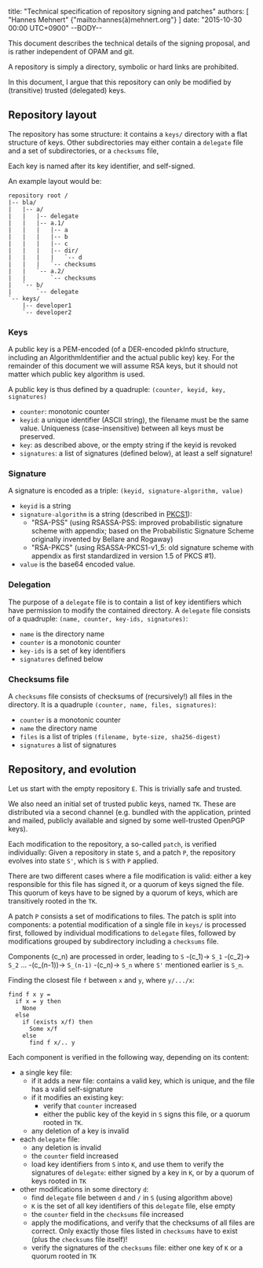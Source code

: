 title: "Technical specification of repository signing and patches"
authors: [ "Hannes Mehnert" {"mailto:hannes(à)mehnert.org"} ]
date: "2015-10-30 00:00 UTC+0900"
--BODY--

This document describes the technical details of the signing proposal, and is
rather independent of OPAM and git.

A repository is simply a directory, symbolic or hard links are prohibited.

In this document, I argue that this repository can only be modified by
(transitive) trusted (delegated) keys.

## Repository layout

The repository has some structure: it contains a `keys/` directory with a flat
structure of keys.  Other subdirectories may either contain a `delegate` file
and a set of subdirectories, or a `checksums` file,

Each key is named after its key identifier, and self-signed.

An example layout would be:
```
repository root /
|-- bla/
|   |-- a/
|   |   |-- delegate
|   |   |-- a.1/
|   |   |   |-- a
|   |   |   |-- b
|   |   |   |-- c
|   |   |   |-- dir/
|   |   |   |   `-- d
|   |   |   `-- checksums
|   |   `-- a.2/
|   |       `-- checksums
|   `-- b/
|       `-- delegate
`-- keys/
    |-- developer1
    `-- developer2
```

### Keys

A public key is a PEM-encoded (of a DER-encoded pkInfo structure, including an
AlgorithmIdentifier and the actual public key) key.  For the remainder of this
document we will assume RSA keys, but it should not matter which public key
algorithm is used.

A public key is thus defined by a quadruple:
`(counter, keyid, key, signatures)`

- `counter`: monotonic counter
- `keyid`: a unique identifier (ASCII string), the filename must be the same
  value.  Uniqueness (case-insensitive) between all keys must be preserved.
- `key`: as described above, or the empty string if the keyid is revoked
- `signatures`: a list of signatures (defined below), at least a self signature!

### Signature

A signature is encoded as a triple:
`(keyid, signature-algorithm, value)`

- `keyid` is a string
- `signature-algorithm` is a string (described in [PKCS1][]):
   - "RSA-PSS" (using RSASSA-PSS: improved probabilistic signature scheme with
     appendix; based on the Probabilistic Signature Scheme originally invented
     by Bellare and Rogaway)
   - "RSA-PKCS" (using RSASSA-PKCS1-v1_5: old signature scheme with appendix as
     first standardized in version 1.5 of PKCS #1).
- `value` is the base64 encoded value.

### Delegation

The purpose of a `delegate` file is to contain a list of key identifiers which
have permission to modify the contained directory.  A `delegate` file consists
of a quadruple: `(name, counter, key-ids, signatures)`:
- `name` is the directory name
- `counter` is a monotonic counter
- `key-ids` is a set of key identifiers
- `signatures` defined below

### Checksums file

A `checksums` file consists of checksums of (recursively!) all files in the
directory.  It is a quadruple
`(counter, name, files, signatures)`:

- `counter` is a monotonic counter
- `name` the directory name
- `files` is a list of triples `(filename, byte-size, sha256-digest)`
- `signatures` a list of signatures

## Repository, and evolution

Let us start with the empty repository `E`.  This is trivially safe and trusted.

We also need an initial set of trusted public keys, named `TK`.  These are
distributed via a second channel (e.g. bundled with the application, printed and
mailed, publicly available and signed by some well-trusted OpenPGP keys).

Each modification to the repository, a so-called `patch`, is verified
individually:  Given a repository in state `S`, and a patch `P`, the repository
evolves into state `S'`, which is `S` with `P` applied.

There are two different cases where a file modification is valid: either a key
responsible for this file has signed it, or a quorum of keys signed the file.
This quorum of keys have to be signed by a quorum of keys, which are
transitively rooted in the `TK`.

A patch `P` consists a set of modifications to files.  The patch is split into
components: a potential modification of a single file in `keys/` is processed
first, followed by individual modifications to `delegate` files, followed by
modifications grouped by subdirectory including a `checksums` file.

Components (c_n) are processed in order, leading to
`S` -(c_1)&rarr; `S_1` -(c_2)&rarr; `S_2` ... -(c_(n-1))&rarr; `S_(n-1)` -(c_n)&rarr; `S_n`
where `S'` mentioned earlier is `S_n`.

Finding the closest file `f` between `x` and `y`, where `y/.../x`:
```
find f x y =
  if x = y then
    None
  else
    if (exists x/f) then
      Some x/f
    else
      find f x/.. y
```

Each component is verified in the following way, depending on its content:
- a single key file:
   - if it adds a new file: contains a valid key, which is unique, and the file
     has a valid self-signature
   - if it modifies an existing key:
     - verify that `counter` increased
     - either the public key of the keyid in `S` signs this file, or a quorum
       rooted in `TK`.
   - any deletion of a key is invalid
- each `delegate` file:
   - any deletion is invalid
   - the `counter` field increased
   - load key identifiers from `S` into `K`, and use them to verify the
     signatures of `delegate`: either signed by a key in `K`, or by a quorum of
     keys rooted in `TK`
- other modifications in some directory `d`:
   - find `delegate` file between `d` and `/` in `S` (using algorithm above)
   - `K` is the set of all key identifiers of this `delegate` file, else empty
   - the `counter` field in the `checksums` file increased
   - apply the modifications, and verify that the checksums of all files are
     correct.  Only exactly those files listed in `checksums` have to exist
     (plus the `checksums` file itself)!
   - verify the signatures of the `checksums` file: either one key of `K` or a
     quorum rooted in `TK`

[PKCS1]: https://tools.ietf.org/html/rfc3447
